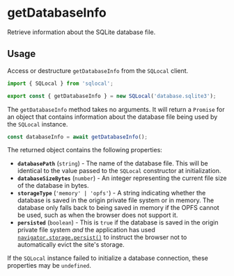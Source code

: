 # getDatabaseInfo

Retrieve information about the SQLite database file.

## Usage

Access or destructure `getDatabaseInfo` from the `SQLocal` client.

```javascript
import { SQLocal } from 'sqlocal';

export const { getDatabaseInfo } = new SQLocal('database.sqlite3');
```

<!-- @include: ../_partials/initialization-note.md -->

The `getDatabaseInfo` method takes no arguments. It will return a `Promise` for an object that contains information about the database file being used by the `SQLocal` instance.

```javascript
const databaseInfo = await getDatabaseInfo();
```

The returned object contains the following properties:

- **`databasePath`** (`string`) - The name of the database file. This will be identical to the value passed to the `SQLocal` constructor at initialization.
- **`databaseSizeBytes`** (`number`) - An integer representing the current file size of the database in bytes.
- **`storageType`** (`'memory' | 'opfs'`) - A string indicating whether the database is saved in the origin private file system or in memory. The database only falls back to being saved in memory if the OPFS cannot be used, such as when the browser does not support it.
- **`persisted`** (`boolean`) - This is `true` if the database is saved in the origin private file system _and_ the application has used [`navigator.storage.persist()`](https://developer.mozilla.org/en-US/docs/Web/API/StorageManager/persist) to instruct the browser not to automatically evict the site's storage.

If the `SQLocal` instance failed to initialize a database connection, these properties may be `undefined`.
